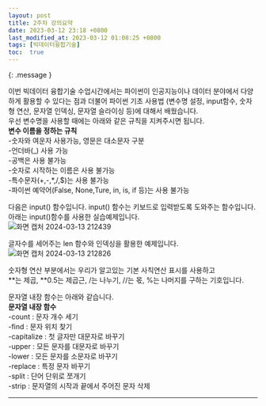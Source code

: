 ```yaml
---
layout: post
title: 2주차 강의요약
date: 2023-03-12 23:18 +0800
last_modified_at: 2023-03-12 01:08:25 +0800
tags: [빅데이터융합기술]
toc:  true
---
```


{: .message }

이번 빅데이터 융합기술 수업시간에서는 파이썬이 인공지능이나 데이터 분야에서 다양하게 활용할 수 있다는 점과 더불어 파이썬 기초 사용법 (변수명 설정, input함수, 숫자형 연산, 문자열 인덱싱, 문자열 슬라이싱 등)에 대해서 배웠습니다.\
우선 변수명을 사용할 때에는 아래와 같은 규칙을 지켜주시면 됩니다.\
**변수 이름을 정하는 규칙**\
 -숫자와 여운자 사용가능, 영문은 대소문자 구분\
 -언더바(_) 사용 가능\
 -공백은 사용 불가능\
 -숫자로 시작하는 이름은 사용 불가능\
 -특수문자(+,-,*,/,$)는 사용 불가능\
 -파이썬 예약어(False, None,Ture, in, is, if 등)는 사용 불가능

다음은 input() 함수입니다. input() 함수는 키보드로 입력받도록 도와주는 함수입니다.\
아래는 input()함수를 사용한 실습예제입니다.\
![화면 캡처 2024-03-13 212439](https://github.com/j-s-eee/j-s-eee/assets/163078421/ecb15d8e-64d3-40c2-b5a4-f163fdb585f7)


글자수를 세어주는 len 함수와 인덱싱을 활용한 예제입니다.\
![화면 캡처 2024-03-13 212826](https://github.com/j-s-eee/j-s-eee/assets/163078421/b6e82bdd-ec12-4dcb-a64d-64f486f31505)

숫자형 연산 부분에서는 우리가 알고있는 기본 사칙연산 표시를 사용하고\
**는 제곱, **0.5는 제곱근, /는 나누기, //는 몫, %는 나머지를 구하는 기호입니다.

문자열 내장 함수는 아래와 같습니다.\
**문자열 내장 함수**\
 -count : 문자 개수 세기\
 -find  : 문자 위치 찾기\
 -capitalize : 첫 글자만 대문자로 바꾸기\
 -upper : 모든 문자를 대문자로 바꾸기\
 -lower : 모든 문자를 소문자로 바꾸기\
 -replace : 특정 문자 바꾸기\
 -split : 단어 단위로 쪼개기\
 -strip : 문자열의 시작과 끝에서 주어진 문자 삭제


 





-----

